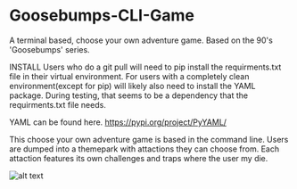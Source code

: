 # Goosebumps-CLI-Game
A terminal based, choose your own adventure game. Based on the 90's 'Goosebumps' series. 




INSTALL
Users who do a git pull will need to pip install the requirments.txt file in their virtual environment. For users with a completely clean environment(except for pip) will likely also need to install the YAML package. During testing, that seems to be a dependency that the requirments.txt file needs. 

YAML can be found here. 
https://pypi.org/project/PyYAML/

This choose your own adventure game is based in the command line. Users are dumped into a themepark with attactions they can choose from. Each attaction features its own challenges and traps where the user my die. 







![alt text](https://static.wikia.nocookie.net/goosebumps/images/e/e1/Onedayathorrorland_-_reprint.jpg/revision/latest?cb=20160713150916)

